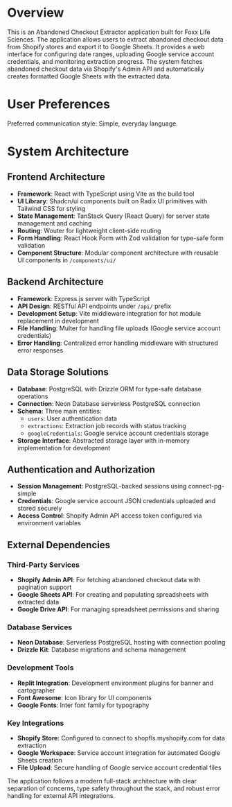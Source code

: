 # Overview

This is an Abandoned Checkout Extractor application built for Foxx Life Sciences. The application allows users to extract abandoned checkout data from Shopify stores and export it to Google Sheets. It provides a web interface for configuring date ranges, uploading Google service account credentials, and monitoring extraction progress. The system fetches abandoned checkout data via Shopify's Admin API and automatically creates formatted Google Sheets with the extracted data.

# User Preferences

Preferred communication style: Simple, everyday language.

# System Architecture

## Frontend Architecture
- **Framework**: React with TypeScript using Vite as the build tool
- **UI Library**: Shadcn/ui components built on Radix UI primitives with Tailwind CSS for styling
- **State Management**: TanStack Query (React Query) for server state management and caching
- **Routing**: Wouter for lightweight client-side routing
- **Form Handling**: React Hook Form with Zod validation for type-safe form validation
- **Component Structure**: Modular component architecture with reusable UI components in `/components/ui/`

## Backend Architecture
- **Framework**: Express.js server with TypeScript
- **API Design**: RESTful API endpoints under `/api/` prefix
- **Development Setup**: Vite middleware integration for hot module replacement in development
- **File Handling**: Multer for handling file uploads (Google service account credentials)
- **Error Handling**: Centralized error handling middleware with structured error responses

## Data Storage Solutions
- **Database**: PostgreSQL with Drizzle ORM for type-safe database operations
- **Connection**: Neon Database serverless PostgreSQL connection
- **Schema**: Three main entities:
  - `users`: User authentication data
  - `extractions`: Extraction job records with status tracking
  - `googleCredentials`: Google service account credentials storage
- **Storage Interface**: Abstracted storage layer with in-memory implementation for development

## Authentication and Authorization
- **Session Management**: PostgreSQL-backed sessions using connect-pg-simple
- **Credentials**: Google service account JSON credentials uploaded and stored securely
- **Access Control**: Shopify Admin API access token configured via environment variables

## External Dependencies

### Third-Party Services
- **Shopify Admin API**: For fetching abandoned checkout data with pagination support
- **Google Sheets API**: For creating and populating spreadsheets with extracted data
- **Google Drive API**: For managing spreadsheet permissions and sharing

### Database Services
- **Neon Database**: Serverless PostgreSQL hosting with connection pooling
- **Drizzle Kit**: Database migrations and schema management

### Development Tools
- **Replit Integration**: Development environment plugins for banner and cartographer
- **Font Awesome**: Icon library for UI components
- **Google Fonts**: Inter font family for typography

### Key Integrations
- **Shopify Store**: Configured to connect to shopfls.myshopify.com for data extraction
- **Google Workspace**: Service account integration for automated Google Sheets creation
- **File Upload**: Secure handling of Google service account credential files

The application follows a modern full-stack architecture with clear separation of concerns, type safety throughout the stack, and robust error handling for external API integrations.